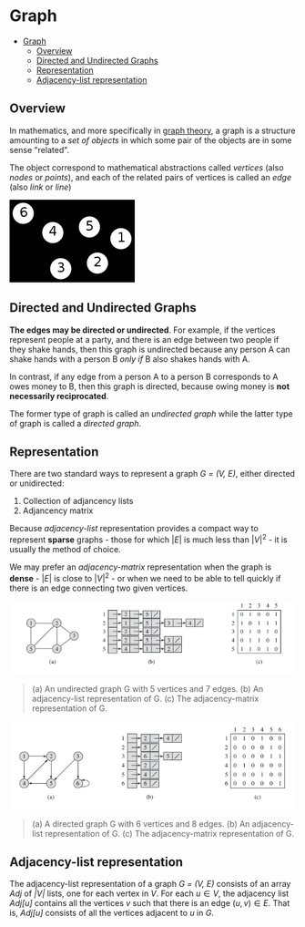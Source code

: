 # Graph

- [Graph](#graph)
  - [Overview](#overview)
  - [Directed and Undirected Graphs](#directed-and-undirected-graphs)
  - [Representation](#representation)
  - [Adjacency-list representation](#adjacency-list-representation)

## Overview

In mathematics, and more specifically in [graph theory](https://en.wikipedia.org/wiki/Graph_theory), a graph is a structure amounting to a _set of objects_ in which some pair of the objects are in some sense "related".

The object correspond to mathematical abstractions called _vertices_ (also _nodes_ or _points_), and each of the related pairs of vertices is called an _edge_ (also _link_ or _line_)

![](2022-01-08-16-48-57.png)

## Directed and Undirected Graphs

**The edges may be directed or undirected**. For example, if the vertices represent people at a party, and there is an edge between two people if they shake hands, then this graph is undirected because any person A can shake hands with a person B _only if_ B also shakes hands with A.

In contrast, if any edge from a person A to a person B corresponds to A owes money to B, then this graph is directed, because owing money is **not necessarily reciprocated**.

The former type of graph is called an _undirected graph_ while the latter type of graph is called a _directed graph_. 

## Representation

There are two standard ways to represent a graph *G = (V, E)*, either directed or unidirected:

1. Collection of adjancency lists
2. Adjancency matrix 

Because *adjacency-list* representation provides a compact way to represent **sparse** graphs - those for which $|E|$ is much less than $|V|^2$ - it is usually the method of choice.

We may prefer an *adjacency-matrix* representation when the graph is **dense** - $|E|$ is close to $|V|^2$ - or when we need to be able to tell quickly if there is an edge connecting two given vertices.

![](2021-12-19-20-11-42.png)

> (a) An undirected graph G with 5 vertices and 7 edges. (b) An adjacency-list representation of G. (c) The adjacency-matrix representation of G.

![](2021-12-19-20-12-43.png)

> (a) A directed graph G with 6 vertices and 8 edges. (b) An adjacency-list representation of G. (c) The adjacency-matrix representation of G.

## Adjacency-list representation

The adjacency-list representation of a graph *G = (V, E)* consists of an array *Adj* of *|V|* lists, one for each vertex in *V*. For each $u \in V$, the adjacency list *Adj[u]* contains all the vertices *v* such that there is an edge $(u,v) \in E$. That is, *Adj[u]* consists of all the vertices adjacent to *u* in *G*.
